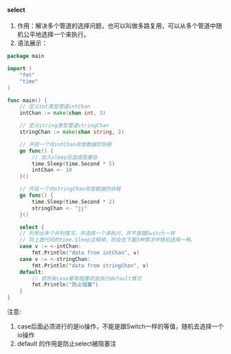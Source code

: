 #### select

1. 作用：解决多个管道的选择问题，也可以叫做多路复用，可以从多个管道中随机公平地选择一个来执行。
2. 语法展示：

```go
package main

import (
	"fmt"
	"time"
)

func main() {
	// 定义int类型管道intChan
	intChan := make(chan int, 3)

	// 定义string类型管道stringChan
	stringChan := make(chan string, 2)

	// 开启一个向intChan存放数据的协程
	go func() {
		// 加入sleep后造成阻塞会
		time.Sleep(time.Second * 5)
		intChan <- 10
	}()

	// 开启一个向stringChan存放数据的协程
	go func() {
		time.Sleep(time.Second * 2)
		stringChan <- "jj"
	}()

	select {
	// 列举出多个并列情况，并选择一个来执行，并不是跟Switch一样
	// 将上面代码的time.Sleep注释掉，则会在下面3种情况中随机选择一种。
	case v := <-intChan:
		fmt.Println("data from intChan", v)
	case v := <-stringChan:
		fmt.Println("data from stringChan", v)
	default:
		// 若所有case都有阻塞则会执行default情况
		fmt.Println("防止阻塞")
	}
}

```

注意: 

1. case后面必须进行的是io操作，不能是跟Switch一样的等值，随机去选择一个io操作
2. default 的作用是防止select被阻塞注